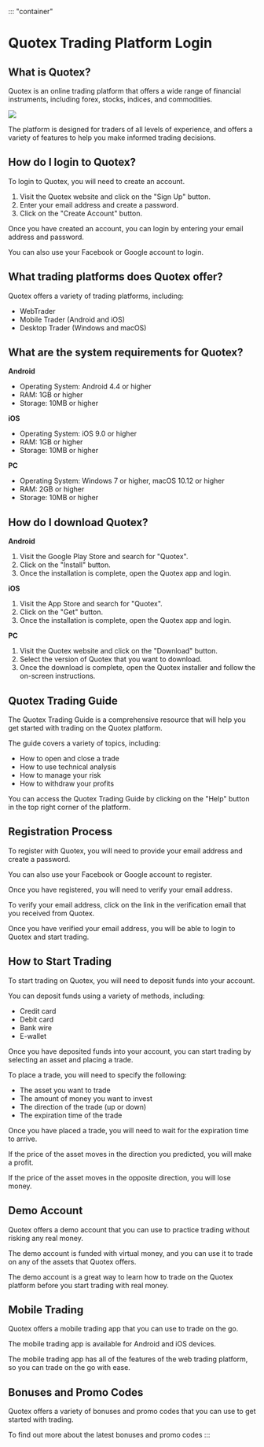 ::: \"container\"
# Quotex Trading Platform Login

## What is Quotex?

Quotex is an online trading platform that offers a wide range of
financial instruments, including forex, stocks, indices, and
commodities.

[![](https://static.quotex.io/files/3_en/300_250.jpg)](https://traff.sbs/brokerqxlid)

The platform is designed for traders of all levels of experience, and
offers a variety of features to help you make informed trading
decisions.

## How do I login to Quotex?

To login to Quotex, you will need to create an account.

1.  Visit the Quotex website and click on the "Sign Up" button.
2.  Enter your email address and create a password.
3.  Click on the "Create Account" button.

Once you have created an account, you can login by entering your email
address and password.

You can also use your Facebook or Google account to login.

## What trading platforms does Quotex offer?

Quotex offers a variety of trading platforms, including:

-   WebTrader
-   Mobile Trader (Android and iOS)
-   Desktop Trader (Windows and macOS)

## What are the system requirements for Quotex?

**Android**

-   Operating System: Android 4.4 or higher
-   RAM: 1GB or higher
-   Storage: 10MB or higher

**iOS**

-   Operating System: iOS 9.0 or higher
-   RAM: 1GB or higher
-   Storage: 10MB or higher

**PC**

-   Operating System: Windows 7 or higher, macOS 10.12 or higher
-   RAM: 2GB or higher
-   Storage: 10MB or higher

## How do I download Quotex?

**Android**

1.  Visit the Google Play Store and search for "Quotex".
2.  Click on the "Install" button.
3.  Once the installation is complete, open the Quotex app and login.

**iOS**

1.  Visit the App Store and search for "Quotex".
2.  Click on the "Get" button.
3.  Once the installation is complete, open the Quotex app and login.

**PC**

1.  Visit the Quotex website and click on the "Download" button.
2.  Select the version of Quotex that you want to download.
3.  Once the download is complete, open the Quotex installer and follow
    the on-screen instructions.

## Quotex Trading Guide

The Quotex Trading Guide is a comprehensive resource that will help you
get started with trading on the Quotex platform.

The guide covers a variety of topics, including:

-   How to open and close a trade
-   How to use technical analysis
-   How to manage your risk
-   How to withdraw your profits

You can access the Quotex Trading Guide by clicking on the "Help"
button in the top right corner of the platform.

## Registration Process

To register with Quotex, you will need to provide your email address and
create a password.

You can also use your Facebook or Google account to register.

Once you have registered, you will need to verify your email address.

To verify your email address, click on the link in the verification
email that you received from Quotex.

Once you have verified your email address, you will be able to login to
Quotex and start trading.

## How to Start Trading

To start trading on Quotex, you will need to deposit funds into your
account.

You can deposit funds using a variety of methods, including:

-   Credit card
-   Debit card
-   Bank wire
-   E-wallet

Once you have deposited funds into your account, you can start trading
by selecting an asset and placing a trade.

To place a trade, you will need to specify the following:

-   The asset you want to trade
-   The amount of money you want to invest
-   The direction of the trade (up or down)
-   The expiration time of the trade

Once you have placed a trade, you will need to wait for the expiration
time to arrive.

If the price of the asset moves in the direction you predicted, you will
make a profit.

If the price of the asset moves in the opposite direction, you will lose
money.

## Demo Account

Quotex offers a demo account that you can use to practice trading
without risking any real money.

The demo account is funded with virtual money, and you can use it to
trade on any of the assets that Quotex offers.

The demo account is a great way to learn how to trade on the Quotex
platform before you start trading with real money.

## Mobile Trading

Quotex offers a mobile trading app that you can use to trade on the go.

The mobile trading app is available for Android and iOS devices.

The mobile trading app has all of the features of the web trading
platform, so you can trade on the go with ease.

## Bonuses and Promo Codes

Quotex offers a variety of bonuses and promo codes that you can use to
get started with trading.

To find out more about the latest bonuses and promo codes
:::

